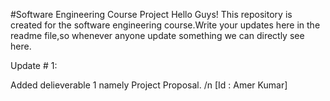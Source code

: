 #Software Engineering Course Project
Hello Guys!
This repository is created for the software engineering course.Write your updates here in the readme file,so whenever anyone update something we can directly see here.

Update # 1:

Added delieverable 1 namely Project Proposal.
/n
[Id : Amer Kumar]
